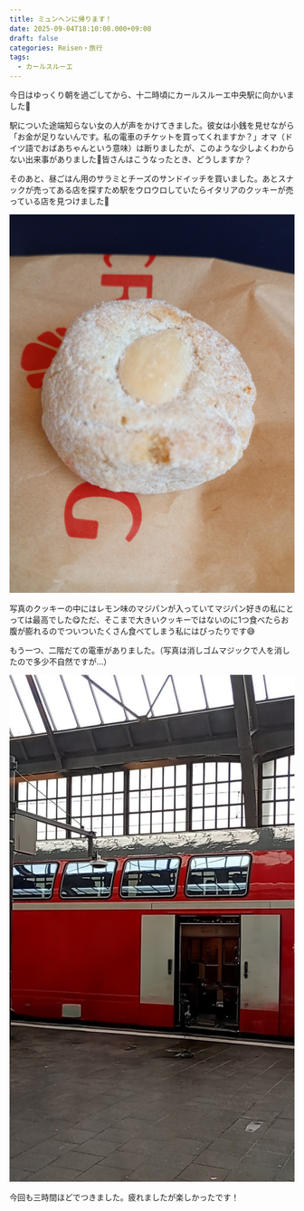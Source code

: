 ```yaml
---
title: ミュンヘンに帰ります！
date: 2025-09-04T18:10:00.000+09:00
draft: false
categories: Reisen・旅行
tags:
  - カールスルーエ
---
```

今日はゆっくり朝を過ごしてから、十二時頃にカールスルーエ中央駅に向かいました🚃

駅についた途端知らない女の人が声をかけてきました。彼女は小銭を見せながら「お金が足りないんです。私の電車のチケットを買ってくれますか？」オマ（ドイツ語でおばあちゃんという意味）は断りましたが、このような少しよくわからない出来事がありました🤔皆さんはこうなったとき、どうしますか？

そのあと、昼ごはん用のサラミとチーズのサンドイッチを買いました。あとスナックが売ってある店を探すため駅をウロウロしていたらイタリアのクッキーが売っている店を見つけました🍪

![](img_20250904_125110092_mfnr.jpg)

写真のクッキーの中にはレモン味のマジパンが入っていてマジパン好きの私にとっては最高でした😋ただ、そこまで大きいクッキーではないのに1つ食べたらお腹が膨れるのでついついたくさん食べてしまう私にはぴったりです😅

もう一つ、二階だての電車がありました。（写真は消しゴムマジックで人を消したので多少不自然ですが…）

![](1756979831193~2.jpg)

今回も三時間ほどでつきました。疲れましたが楽しかったです！
